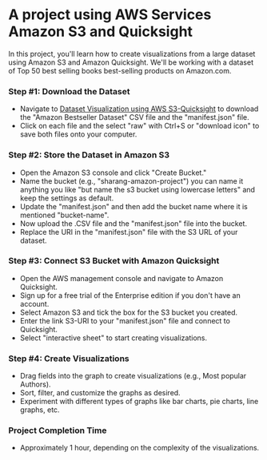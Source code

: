 # **A project using AWS Services Amazon S3 and Quicksight**

In this project, you'll learn how to create visualizations from a large dataset using Amazon S3 and Amazon Quicksight. We'll be working with a dataset of Top 50 best selling books best-selling products on Amazon.com.

### **Step #1: Download the Dataset**
- Navigate to [Dataset Visualization using AWS S3-Quicksight]([https://github.com/Sharang-747/AWSProjects/tree/main/Dataset%20Visualization%20using%20AWS%20S3-Quicksight](https://github.com/Sharang-747/Dataset-Visualization)) to download the "Amazon Bestseller Dataset" CSV file and the "manifest.json" file.
- Click on each file and the select "raw" with Ctrl+S or "download icon" to save both files onto your computer.

### **Step #2: Store the Dataset in Amazon S3**
- Open the Amazon S3 console and click "Create Bucket."
- Name the bucket (e.g., "sharang-amazon-project") you can name it anything you like "but name the s3 bucket using lowercase letters" and keep the settings as default.
- Update the "manifest.json" and then add the bucket name where it is mentioned "bucket-name".
- Now upload the .CSV file and the "manifest.json" file into the bucket.
- Replace the URI in the "manifest.json" file with the S3 URL of your dataset.

### **Step #3: Connect S3 Bucket with Amazon Quicksight**
- Open the AWS management console and navigate to Amazon Quicksight.
- Sign up for a free trial of the Enterprise edition if you don't have an account.
- Select Amazon S3 and tick the box for the S3 bucket you created.
- Enter the link S3-URI to your "manifest.json" file and connect to Quicksight.
- Select "interactive sheet" to start creating visualizations.

### **Step #4: Create Visualizations**
- Drag fields into the graph to create visualizations (e.g., Most popular Authors).
- Sort, filter, and customize the graphs as desired.
- Experiment with different types of graphs like bar charts, pie charts, line graphs, etc.

### **Project Completion Time**
- Approximately 1 hour, depending on the complexity of the visualizations.

